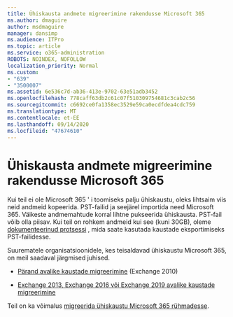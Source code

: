 ```yaml
---
title: Ühiskausta andmete migreerimine rakendusse Microsoft 365
ms.author: dmaguire
author: msdmaguire
manager: dansimp
ms.audience: ITPro
ms.topic: article
ms.service: o365-administration
ROBOTS: NOINDEX, NOFOLLOW
localization_priority: Normal
ms.custom:
- "639"
- "3500007"
ms.assetid: 6e536c7d-ab36-413e-9702-63e51adb3452
ms.openlocfilehash: 778caff63db2c61c07f510309754681c3cab2c56
ms.sourcegitcommit: c6692ce0fa1358ec3529e59ca0ecdfdea4cdc759
ms.translationtype: MT
ms.contentlocale: et-EE
ms.lasthandoff: 09/14/2020
ms.locfileid: "47674610"
---
```

# <a name="migrate-public-folder-data-to-microsoft-365"></a>Ühiskausta andmete migreerimine rakendusse Microsoft 365

Kui teil ei ole Microsoft 365 ' i toomiseks palju ühiskaustu, oleks lihtsaim viis neid andmeid kopeerida. PST-failid ja seejärel importida need Microsoft 365. Väikeste andmemahtude korral lihtne pukseerida ühiskausta. PST-fail võib olla piisav. Kui teil on rohkem andmeid kui see (kuni 30GB), oleme [dokumenteerinud protsessi](https://technet.microsoft.com/library/dn874017%28v=exchg.150%29.aspx) , mida saate kasutada kaustade eksportimiseks PST-failidesse.
  
Suurematele organisatsioonidele, kes teisaldavad ühiskaustu Microsoft 365, on meil saadaval järgmised juhised.
  
- [Pärand avalike kaustade migreerimine](https://docs.microsoft.com/exchange/collaboration-exo/public-folders/batch-migration-of-legacy-public-folders) (Exchange 2010)

- [Exchange 2013, Exchange 2016 või Exchange 2019 avalike kaustade migreerimine](https://docs.microsoft.com/Exchange/collaboration/public-folders/migrate-to-exchange-online)

Teil on ka võimalus [migreerida ühiskaustu Microsoft 365 rühmadesse](https://docs.microsoft.com/Exchange/collaboration/public-folders/migrate-to-office-365-groups).
  